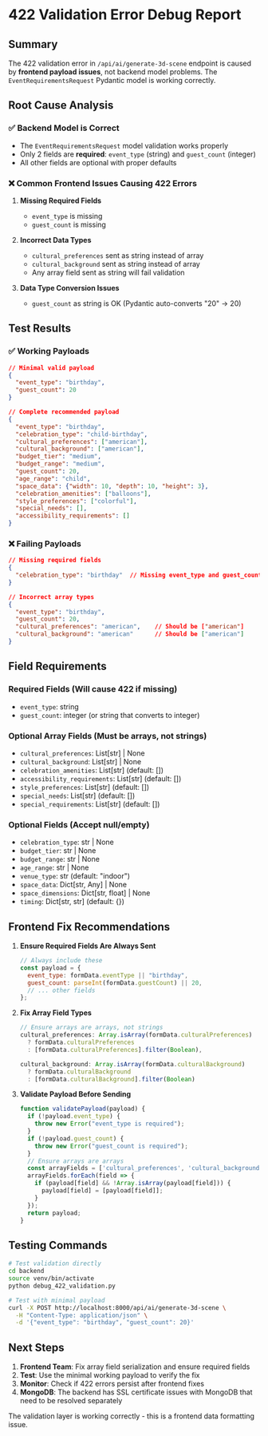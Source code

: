 # 422 Validation Error Debug Report

## Summary
The 422 validation error in `/api/ai/generate-3d-scene` endpoint is caused by **frontend payload issues**, not backend model problems. The `EventRequirementsRequest` Pydantic model is working correctly.

## Root Cause Analysis

### ✅ Backend Model is Correct
- The `EventRequirementsRequest` model validation works properly
- Only 2 fields are **required**: `event_type` (string) and `guest_count` (integer)
- All other fields are optional with proper defaults

### ❌ Common Frontend Issues Causing 422 Errors

1. **Missing Required Fields**
   - `event_type` is missing
   - `guest_count` is missing

2. **Incorrect Data Types**
   - `cultural_preferences` sent as string instead of array
   - `cultural_background` sent as string instead of array
   - Any array field sent as string will fail validation

3. **Data Type Conversion Issues**
   - `guest_count` as string is OK (Pydantic auto-converts "20" → 20)

## Test Results

### ✅ Working Payloads
```json
// Minimal valid payload
{
  "event_type": "birthday",
  "guest_count": 20
}

// Complete recommended payload  
{
  "event_type": "birthday",
  "celebration_type": "child-birthday",
  "cultural_preferences": ["american"],
  "cultural_background": ["american"], 
  "budget_tier": "medium",
  "budget_range": "medium",
  "guest_count": 20,
  "age_range": "child",
  "space_data": {"width": 10, "depth": 10, "height": 3},
  "celebration_amenities": ["balloons"],
  "style_preferences": ["colorful"],
  "special_needs": [],
  "accessibility_requirements": []
}
```

### ❌ Failing Payloads
```json
// Missing required fields
{
  "celebration_type": "birthday"  // Missing event_type and guest_count
}

// Incorrect array types
{
  "event_type": "birthday",
  "guest_count": 20,
  "cultural_preferences": "american",    // Should be ["american"]
  "cultural_background": "american"      // Should be ["american"]
}
```

## Field Requirements

### Required Fields (Will cause 422 if missing)
- `event_type`: string
- `guest_count`: integer (or string that converts to integer)

### Optional Array Fields (Must be arrays, not strings)
- `cultural_preferences`: List[str] | None
- `cultural_background`: List[str] | None  
- `celebration_amenities`: List[str] (default: [])
- `accessibility_requirements`: List[str] (default: [])
- `style_preferences`: List[str] (default: [])
- `special_needs`: List[str] (default: [])
- `special_requirements`: List[str] (default: [])

### Optional Fields (Accept null/empty)
- `celebration_type`: str | None
- `budget_tier`: str | None
- `budget_range`: str | None
- `age_range`: str | None
- `venue_type`: str (default: "indoor")
- `space_data`: Dict[str, Any] | None
- `space_dimensions`: Dict[str, float] | None
- `timing`: Dict[str, str] (default: {})

## Frontend Fix Recommendations

1. **Ensure Required Fields Are Always Sent**
   ```javascript
   // Always include these
   const payload = {
     event_type: formData.eventType || "birthday",
     guest_count: parseInt(formData.guestCount) || 20,
     // ... other fields
   };
   ```

2. **Fix Array Field Types**
   ```javascript
   // Ensure arrays are arrays, not strings
   cultural_preferences: Array.isArray(formData.culturalPreferences) 
     ? formData.culturalPreferences 
     : [formData.culturalPreferences].filter(Boolean),
   
   cultural_background: Array.isArray(formData.culturalBackground)
     ? formData.culturalBackground  
     : [formData.culturalBackground].filter(Boolean)
   ```

3. **Validate Payload Before Sending**
   ```javascript
   function validatePayload(payload) {
     if (!payload.event_type) {
       throw new Error("event_type is required");
     }
     if (!payload.guest_count) {
       throw new Error("guest_count is required"); 
     }
     // Ensure arrays are arrays
     const arrayFields = ['cultural_preferences', 'cultural_background', 'celebration_amenities'];
     arrayFields.forEach(field => {
       if (payload[field] && !Array.isArray(payload[field])) {
         payload[field] = [payload[field]];
       }
     });
     return payload;
   }
   ```

## Testing Commands

```bash
# Test validation directly
cd backend
source venv/bin/activate
python debug_422_validation.py

# Test with minimal payload
curl -X POST http://localhost:8000/api/ai/generate-3d-scene \
  -H "Content-Type: application/json" \
  -d '{"event_type": "birthday", "guest_count": 20}'
```

## Next Steps

1. **Frontend Team**: Fix array field serialization and ensure required fields
2. **Test**: Use the minimal working payload to verify the fix
3. **Monitor**: Check if 422 errors persist after frontend fixes
4. **MongoDB**: The backend has SSL certificate issues with MongoDB that need to be resolved separately

The validation layer is working correctly - this is a frontend data formatting issue.
